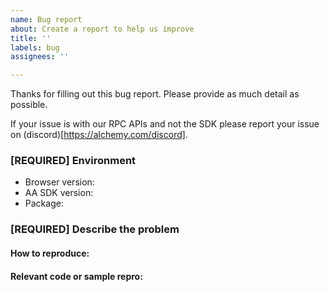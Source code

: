 ```yaml
---
name: Bug report
about: Create a report to help us improve
title: ''
labels: bug
assignees: ''

---
```


Thanks for filling out this bug report. Please provide as much detail as possible.

If your issue is with our RPC APIs and not the SDK please report your issue on (discord)[https://alchemy.com/discord].

### [REQUIRED] Environment

- Browser version:
- AA SDK version:
- Package:

### [REQUIRED] Describe the problem

#### How to reproduce:

#### Relevant code or sample repro:
